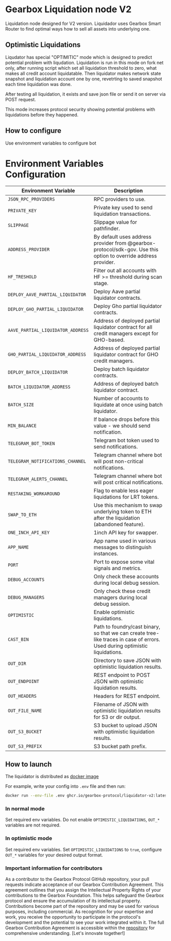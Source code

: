 # Gearbox Liquidation node V2

Liquidation node designed for V2 version. Liquidador uses Gearbox Smart Router to find optimal ways how to sell all assets into underlying one.

## Optimistic Liquidations

Liqudator has special "OPTIMITIC" mode which is designed to predict potential problem with liqudation. Liquidation is run in this mode on fork net only, after running script which set all liquidation threshold to zero, what makes all credit account liquidatable. Then liquidator makes network state snapshot and liquidation account one by one, revetrting to saved snapshot each time liquidation was done.

After testing all liquidation, it exists and save json file or send it on server via POST request.

This mode increases protocol security showing potential problems with liquidations before they happened.

## How to configure

Use environment variables to configure bot

# Environment Variables Configuration

| Environment Variable              | Description                                                                                                                 |
| --------------------------------- | --------------------------------------------------------------------------------------------------------------------------- |
| `JSON_RPC_PROVIDERS`              | RPC providers to use.                                                                                                       |
| `PRIVATE_KEY`                     | Private key used to send liquidation transactions.                                                                          |
| `SLIPPAGE`                        | Slippage value for pathfinder.                                                                                              |
| `ADDRESS_PROVIDER`                | By default uses address provider from @gearbox-protocol/sdk-gov. Use this option to override address provider.              |
| `HF_TRESHOLD`                     | Filter out all accounts with HF >= threshold during scan stage.                                                             |
| `DEPLOY_AAVE_PARTIAL_LIQUIDATOR`  | Deploy Aave partial liquidator contracts.                                                                                   |
| `DEPLOY_GHO_PARTIAL_LIQUIDATOR`   | Deploy Gho partial liquidator contracts.                                                                                    |
| `AAVE_PARTIAL_LIQUIDATOR_ADDRESS` | Address of deployed partial liquidator contract for all credit managers except for GHO-based.                               |
| `GHO_PARTIAL_LIQUIDATOR_ADDRESS`  | Address of deployed partial liquidator contract for GHO credit managers.                                                    |
| `DEPLOY_BATCH_LIQUIDATOR`         | Deploy batch liquidator contracts.                                                                                          |
| `BATCH_LIQUIDATOR_ADDRESS`        | Address of deployed batch liquidator contract.                                                                              |
| `BATCH_SIZE`                      | Number of accounts to liquidate at once using batch liquidator.                                                             |
| `MIN_BALANCE`                     | If balance drops before this value - we should send notification.                                                           |
| `TELEGRAM_BOT_TOKEN`              | Telegram bot token used to send notifications.                                                                              |
| `TELEGRAM_NOTIFICATIONS_CHANNEL`  | Telegram channel where bot will post non-critical notifications.                                                            |
| `TELEGRAM_ALERTS_CHANNEL`         | Telegram channel where bot will post critical notifications.                                                                |
| `RESTAKING_WORKAROUND`            | Flag to enable less eager liquidations for LRT tokens.                                                                      |
| `SWAP_TO_ETH`                     | Use this mechanism to swap underlying token to ETH after the liquidation (abandoned feature).                               |
| `ONE_INCH_API_KEY`                | 1inch API key for swapper.                                                                                                  |
| `APP_NAME`                        | App name used in various messages to distinguish instances.                                                                 |
| `PORT`                            | Port to expose some vital signals and metrics.                                                                              |
| `DEBUG_ACCOUNTS`                  | Only check these accounts during local debug session.                                                                       |
| `DEBUG_MANAGERS`                  | Only check these credit managers during local debug session.                                                                |
| `OPTIMISTIC`                      | Enable optimistic liquidations.                                                                                             |
| `CAST_BIN`                        | Path to foundry/cast binary, so that we can create tree-like traces in case of errors. Used during optimistic liquidations. |
| `OUT_DIR`                         | Directory to save JSON with optimistic liquidation results.                                                                 |
| `OUT_ENDPOINT`                    | REST endpoint to POST JSON with optimistic liquidation results.                                                             |
| `OUT_HEADERS`                     | Headers for REST endpoint.                                                                                                  |
| `OUT_FILE_NAME`                   | Filename of JSON with optimistic liquidation results for S3 or dir output.                                                  |
| `OUT_S3_BUCKET`                   | S3 bucket to upload JSON with optimistic liquidation results.                                                               |
| `OUT_S3_PREFIX`                   | S3 bucket path prefix.                                                                                                      |

## How to launch

The liquidator is distributed as [docker image](https://github.com/Gearbox-protocol/liquidator-v2/pkgs/container/liquidator-v2)

For example, write your config into `.env` file and then run:

```bash
docker run --env-file .env ghcr.io/gearbox-protocol/liquidator-v2:latest
```

### In normal mode

Set required env variables. Do not enable `OPTIMISTIC_LIQUIDATIONS`, `OUT_*` variables are not required.

### In optimistic mode

Set required env variables. Set `OPTIMISTIC_LIQUIDATIONS` to `true`, configure `OUT_*` variables for your desired output format.

### Important information for contributors

As a contributor to the Gearbox Protocol GitHub repository, your pull requests indicate acceptance of our Gearbox Contribution Agreement. This agreement outlines that you assign the Intellectual Property Rights of your contributions to the Gearbox Foundation. This helps safeguard the Gearbox protocol and ensure the accumulation of its intellectual property. Contributions become part of the repository and may be used for various purposes, including commercial. As recognition for your expertise and work, you receive the opportunity to participate in the protocol's development and the potential to see your work integrated within it. The full Gearbox Contribution Agreement is accessible within the [repository](/ContributionAgreement) for comprehensive understanding. [Let's innovate together!]
